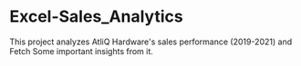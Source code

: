 # Excel-Sales_Analytics
This project analyzes AtliQ Hardware's sales performance (2019-2021) and Fetch Some important insights from it.
